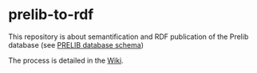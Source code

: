 

# prelib-to-rdf
This repository is about semantification and RDF publication of the Prelib database (see [PRELIB database schema](https://github.com/Semantic-Data-for-Humanities/prelib-to-rdf/blob/main/CRBC%20-%20Schema%20Prelib%2019%20mai%202022.png))

 
The process is detailed in the [Wiki](https://github.com/Semantic-Data-for-Humanities/prelib-to-rdf/wiki).
